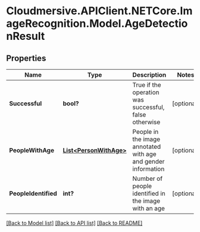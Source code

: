 # Cloudmersive.APIClient.NETCore.ImageRecognition.Model.AgeDetectionResult
## Properties

Name | Type | Description | Notes
------------ | ------------- | ------------- | -------------
**Successful** | **bool?** | True if the operation was successful, false otherwise | [optional] 
**PeopleWithAge** | [**List&lt;PersonWithAge&gt;**](PersonWithAge.md) | People in the image annotated with age and gender information | [optional] 
**PeopleIdentified** | **int?** | Number of people identified in the image with an age | [optional] 

[[Back to Model list]](../README.md#documentation-for-models) [[Back to API list]](../README.md#documentation-for-api-endpoints) [[Back to README]](../README.md)

